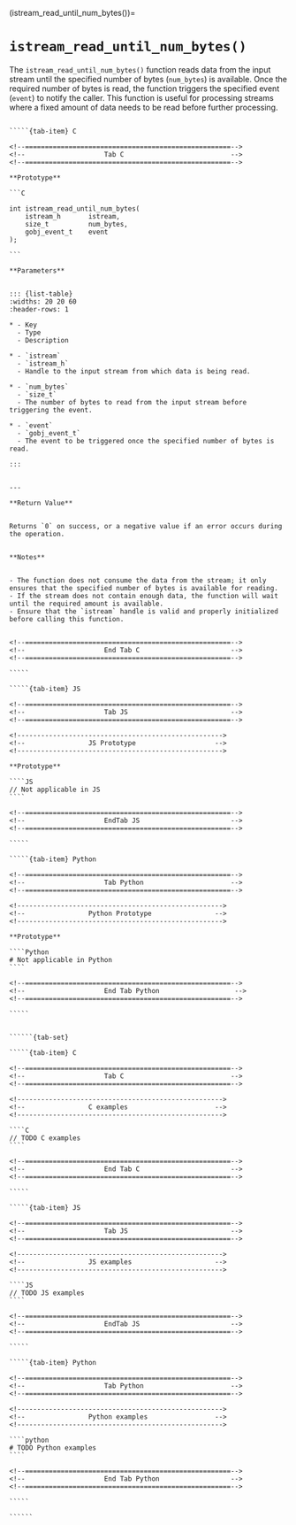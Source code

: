 <!-- ============================================================== -->
(istream_read_until_num_bytes())=
# `istream_read_until_num_bytes()`
<!-- ============================================================== -->


The `istream_read_until_num_bytes()` function reads data from the input stream until the specified number of bytes (`num_bytes`) is available. Once the required number of bytes is read, the function triggers the specified event (`event`) to notify the caller. This function is useful for processing streams where a fixed amount of data needs to be read before further processing.


<!------------------------------------------------------------>
<!--                    Prototypes                          -->
<!------------------------------------------------------------>

``````{tab-set}

`````{tab-item} C

<!--====================================================-->
<!--                    Tab C                           -->
<!--====================================================-->

**Prototype**

```C

int istream_read_until_num_bytes(
    istream_h       istream,
    size_t          num_bytes,
    gobj_event_t    event
);

```

**Parameters**


::: {list-table}
:widths: 20 20 60
:header-rows: 1

* - Key
  - Type
  - Description

* - `istream`
  - `istream_h`
  - Handle to the input stream from which data is being read.

* - `num_bytes`
  - `size_t`
  - The number of bytes to read from the input stream before triggering the event.

* - `event`
  - `gobj_event_t`
  - The event to be triggered once the specified number of bytes is read.

:::


---

**Return Value**


Returns `0` on success, or a negative value if an error occurs during the operation.


**Notes**


- The function does not consume the data from the stream; it only ensures that the specified number of bytes is available for reading.
- If the stream does not contain enough data, the function will wait until the required amount is available.
- Ensure that the `istream` handle is valid and properly initialized before calling this function.


<!--====================================================-->
<!--                    End Tab C                       -->
<!--====================================================-->

`````

`````{tab-item} JS

<!--====================================================-->
<!--                    Tab JS                          -->
<!--====================================================-->

<!---------------------------------------------------->
<!--                JS Prototype                    -->
<!---------------------------------------------------->

**Prototype**

````JS
// Not applicable in JS
````

<!--====================================================-->
<!--                    EndTab JS                       -->
<!--====================================================-->

`````

`````{tab-item} Python

<!--====================================================-->
<!--                    Tab Python                      -->
<!--====================================================-->

<!---------------------------------------------------->
<!--                Python Prototype                -->
<!---------------------------------------------------->

**Prototype**

````Python
# Not applicable in Python
````

<!--====================================================-->
<!--                    End Tab Python                   -->
<!--====================================================-->

`````

``````

<!------------------------------------------------------------>
<!--                    Examples                            -->
<!------------------------------------------------------------>

```````{dropdown} Examples

``````{tab-set}

`````{tab-item} C

<!--====================================================-->
<!--                    Tab C                           -->
<!--====================================================-->

<!---------------------------------------------------->
<!--                C examples                      -->
<!---------------------------------------------------->

````C
// TODO C examples
````

<!--====================================================-->
<!--                    End Tab C                       -->
<!--====================================================-->

`````

`````{tab-item} JS

<!--====================================================-->
<!--                    Tab JS                          -->
<!--====================================================-->

<!---------------------------------------------------->
<!--                JS examples                     -->
<!---------------------------------------------------->

````JS
// TODO JS examples
````

<!--====================================================-->
<!--                    EndTab JS                       -->
<!--====================================================-->

`````

`````{tab-item} Python

<!--====================================================-->
<!--                    Tab Python                      -->
<!--====================================================-->

<!---------------------------------------------------->
<!--                Python examples                 -->
<!---------------------------------------------------->

````python
# TODO Python examples
````

<!--====================================================-->
<!--                    End Tab Python                  -->
<!--====================================================-->

`````

``````

```````

